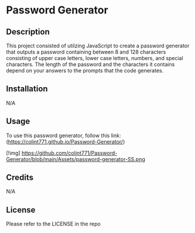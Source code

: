 # Password Generator

## Description

This project consisted of utilzing JavaScript to create a password generator that outputs a password containing between 8 and 128 characters consisting of upper case letters, lower case letters, numbers, and special characters. The length of the password and the characters it contains depend on your answers to the prompts that the code generates.

## Installation

N/A

## Usage

To use this password generator, follow this link: (https://colint771.github.io/Password-Generator/)

[!img] https://github.com/colint771/Password-Generator/blob/main/Assets/password-generator-SS.png

## Credits

N/A

## License

Please refer to the LICENSE in the repo
